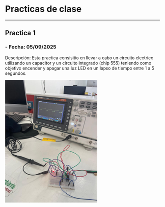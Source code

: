 # **Practicas de clase**
---
## **Practica 1**
### - **Fecha:** 05/09/2025

Descripción: Esta practica consisitio en llevar a cabo un circuito electrico utilizando un capacitor y un circuito integrado (chip 555) teniendo como objetivo encender y apagar una luz LED en un lapso de tiempo entre 1 a 5 segundos.

<img src="recursos/imgs/practica1img.jfif" alt="Diagrama del sistema" width="300">  
<https://raw.githubusercontent.com/JoseGilGonzalezBerra/Pagina_de_JoseGIL/recursos/imgs/practica1video.mp4>

